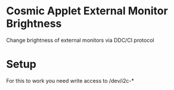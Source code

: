 # Cosmic Applet External Monitor Brightness

Change brightness of external monitors via DDC/CI protocol

# Setup

For this to work you need write access to /dev/i2c-*
